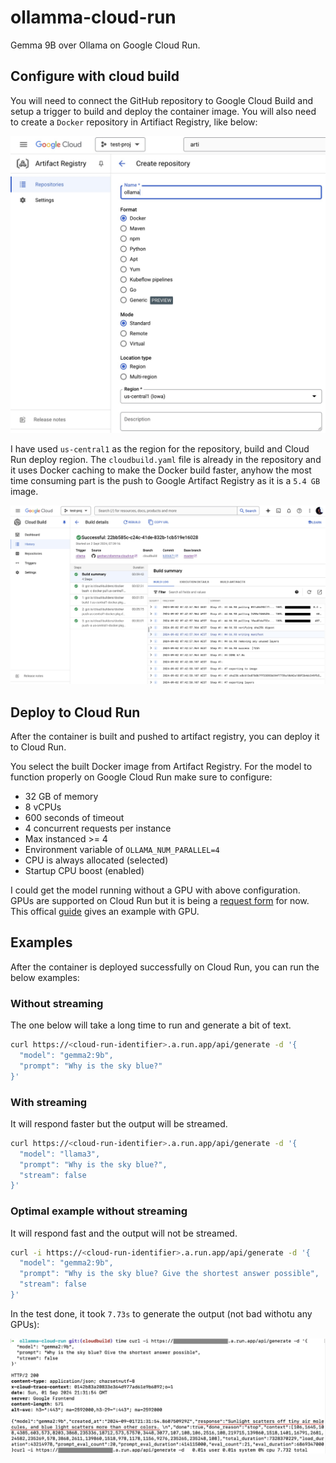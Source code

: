 # ollamma-cloud-run

Gemma 9B over Ollama on Google Cloud Run.

## Configure with cloud build

You will need to connect the GitHub repository to Google Cloud Build and setup a trigger to build and deploy the container image. You will also need to create a `Docker` repository in Artifiact Registry, like below:

![Cloud build example output](/images/artifact-repo-create-repo.jpg)

I have used `us-central1` as the region for the repository, build and Cloud Run deploy region. The `cloudbuild.yaml` file is already in the repository and it uses Docker caching to make the Docker build faster, anyhow the most time consuming part is the push to Google Artifact Registry as it is a `5.4 GB` image.

![Cloud build example output](/images/cloud-build-output.jpg)

## Deploy to Cloud Run

After the container is built and pushed to artifact registry, you can deploy it to Cloud Run.

You select the built Docker image from Artifact Registry. For the model to function properly on Google Cloud Run make sure to configure:

* 32 GB of memory
* 8 vCPUs
* 600 seconds of timeout
* 4 concurrent requests per instance
* Max instanced >= 4
* Environment variable of `OLLAMA_NUM_PARALLEL=4`
* CPU is always allocated (selected)
* Startup CPU boost (enabled)

I could get the model running without a GPU with above configuration. GPUs are supported on Cloud Run but it is being a [request form](https://g.co/cloudrun/GPU) for now. This offical [guide](https://cloud.google.com/run/docs/tutorials/gpu-gemma2-with-ollama) gives an example with GPU.

## Examples

After the container is deployed successfully on Cloud Run, you can run the below examples:

### Without streaming

The one below will take a long time to run and generate a bit of text.

```bash
curl https://<cloud-run-identifier>.a.run.app/api/generate -d '{
  "model": "gemma2:9b",
  "prompt": "Why is the sky blue?"
}'
```

### With streaming

It will respond faster but the output will be streamed.

```bash
curl https://<cloud-run-identifier>.a.run.app/api/generate -d '{
  "model": "llama3",
  "prompt": "Why is the sky blue?",
  "stream": false
}'
```

### Optimal example without streaming

It will respond fast and the output will not be streamed.

```bash
curl -i https://<cloud-run-identifier>.a.run.app/api/generate -d '{
  "model": "gemma2:9b",
  "prompt": "Why is the sky blue? Give the shortest answer possible",
  "stream": false
}'
```

In the test done, it took `7.73s` to generate the output (not bad withotu any GPUs):

![Response from Gemma with Ollama in 7.73 s](/images/ollama-gemma-output.jpg)
